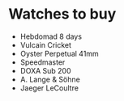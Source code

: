 # Watches to buy

- Hebdomad 8 days 
- Vulcain Cricket
- Oyster Perpetual 41mm
- Speedmaster
- DOXA Sub 200 
- A. Lange & Söhne
- Jaeger LeCoultre
